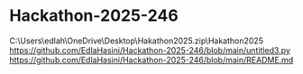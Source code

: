 # Hackathon-2025-246
C:\Users\edlah\OneDrive\Desktop\Hakathon2025.zip\Hakathon2025
https://github.com/EdlaHasini/Hackathon-2025-246/blob/main/untitled3.py
https://github.com/EdlaHasini/Hackathon-2025-246/blob/main/README.md

